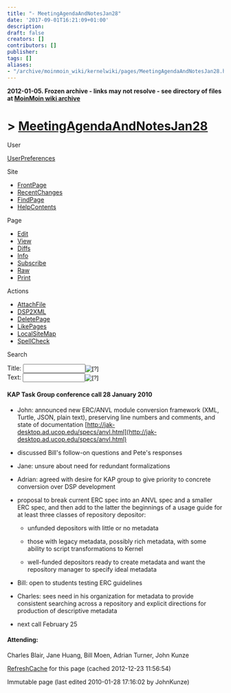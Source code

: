 ```yaml
---
title: "- MeetingAgendaAndNotesJan28"
date: '2017-09-01T16:21:09+01:00'
description: 
draft: false
creators: []
contributors: []
publisher: 
tags: []
aliases:
- "/archive/moinmoin_wiki/kernelwiki/pages/MeetingAgendaAndNotesJan28.html"
---
```


**2012-01-05. Frozen archive - links may not resolve - see directory of files at [MoinMoin wiki archive](/moinmoin-wiki-archive/)**

# > [MeetingAgendaAndNotesJan28](http://dublincore.org/kernelwiki/MeetingAgendaAndNotesJan28?action=fullsearch&value=MeetingAgendaAndNotesJan28&literal=1&case=1&context=40 "Click here to do a full-text search for this title")

User

 [UserPreferences](http://dublincore.org/kernelwiki/UserPreferences)
  

Site

- [FrontPage](http://dublincore.org/kernelwiki/FrontPage)
- [RecentChanges](http://dublincore.org/kernelwiki/RecentChanges)
- [FindPage](http://dublincore.org/kernelwiki/FindPage)
- [HelpContents](http://dublincore.org/kernelwiki/HelpContents)

Page

- [Edit](http://dublincore.org/kernelwiki/MeetingAgendaAndNotesJan28?action=edit "Edit")
- [View](http://dublincore.org/kernelwiki/MeetingAgendaAndNotesJan28 "View")
- [Diffs](http://dublincore.org/kernelwiki/MeetingAgendaAndNotesJan28?action=diff "Diffs")
- [Info](http://dublincore.org/kernelwiki/MeetingAgendaAndNotesJan28?action=info "Info")
- [Subscribe](http://dublincore.org/kernelwiki/MeetingAgendaAndNotesJan28?action=subscribe "Subscribe")
- [Raw](http://dublincore.org/kernelwiki/MeetingAgendaAndNotesJan28?action=raw "Raw")
- [Print](http://dublincore.org/kernelwiki/MeetingAgendaAndNotesJan28?action=print "Print")

Actions

- [AttachFile](http://dublincore.org/kernelwiki/MeetingAgendaAndNotesJan28?action=AttachFile)
- [DSP2XML](http://dublincore.org/kernelwiki/MeetingAgendaAndNotesJan28?action=DSP2XML)
- [DeletePage](http://dublincore.org/kernelwiki/MeetingAgendaAndNotesJan28?action=DeletePage)
- [LikePages](http://dublincore.org/kernelwiki/MeetingAgendaAndNotesJan28?action=LikePages)
- [LocalSiteMap](http://dublincore.org/kernelwiki/MeetingAgendaAndNotesJan28?action=LocalSiteMap)
- [SpellCheck](http://dublincore.org/kernelwiki/MeetingAgendaAndNotesJan28?action=SpellCheck)

Search

<form method="POST" action="/kernelwiki/MeetingAgendaAndNotesJan28">
<p>
<input name="action" value="inlinesearch" type="hidden">
<input name="context" value="40" type="hidden">
Title: <input name="text_title" size="15" maxlength="50" type="text"><input src="MeetingAgendaAndNotesJan28_files/moin-search.png" name="button_title" alt="[?]" type="image"><br>Text: <input name="text_full" size="15" maxlength="50" type="text"><input src="MeetingAgendaAndNotesJan28_files/moin-search.png" name="button_full" alt="[?]" type="image">
</p>
</form>

#### KAP Task Group conference call 28 January 2010

- John: announced new ERC/ANVL module conversion framework (XML, Turtle, JSON, plain text), preserving line numbers and comments, and state of documentation [http://jak-desktop.ad.ucop.edu/specs/anvl.html](http://jak-desktop.ad.ucop.edu/specs/anvl.html)

- discussed Bill's follow-on questions and Pete's responses

- Jane: unsure about need for redundant formalizations

- Adrian: agreed with desire for KAP group to give priority to concrete conversion over DSP development

- proposal to break current ERC spec into an ANVL spec and a smaller ERC spec, and then add to the latter the beginnings of a usage guide for at least three classes of repository depositor:

  - unfunded depositors with little or no metadata

  - those with legacy metadata, possibly rich metadata, with some ability to script transformations to Kernel

  - well-funded depositors ready to create metadata and want the repository manager to specify ideal metadata

- Bill: open to students testing ERC guidelines

- Charles: sees need in his organization for metadata to provide consistent searching across a repository and explicit directions for production of descriptive metadata

- next call February 25

#### Attending:

 Charles Blair, Jane Huang, Bill Moen, Adrian Turner, John Kunze 

 [RefreshCache](http://dublincore.org/kernelwiki/MeetingAgendaAndNotesJan28?action=refresh&arena=Page.py&key=MeetingAgendaAndNotesJan28.text_html) for this page (cached 2012-12-23 11:56:54)  

Immutable page (last edited 2010-01-28 17:16:02 by JohnKunze)

